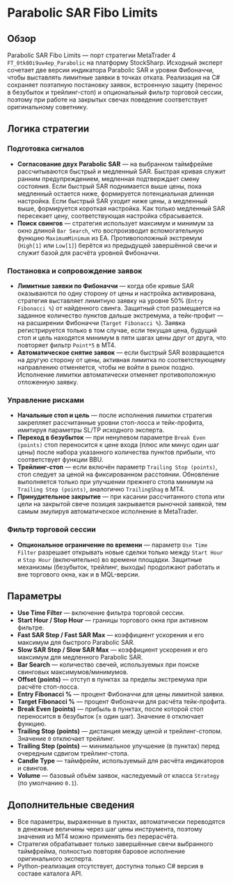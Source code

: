 # Parabolic SAR Fibo Limits

## Обзор
Parabolic SAR Fibo Limits — порт стратегии MetaTrader 4 `FT_0tk80i9uw4ep_Parabolic` на платформу StockSharp. Исходный эксперт сочетает две версии индикатора Parabolic SAR и уровни Фибоначчи, чтобы выставлять лимитные заявки в точках отката. Реализация на C# сохраняет поэтапную постановку заявок, встроенную защиту (перенос в безубыток и трейлинг-стоп) и опциональный фильтр торговой сессии, поэтому при работе на закрытых свечах поведение соответствует оригинальному советнику.

## Логика стратегии
### Подготовка сигналов
* **Согласование двух Parabolic SAR** — на выбранном таймфрейме рассчитываются быстрый и медленный SAR. Быстрая кривая служит ранним предупреждением, медленная подтверждает смену состояния. Если быстрый SAR поднимается выше цены, пока медленный остается ниже, формируется потенциальная длинная настройка. Если быстрый SAR уходит ниже цены, а медленный выше, формируется короткая настройка. Как только медленный SAR пересекает цену, соответствующая настройка сбрасывается.
* **Поиск свингов** — стратегия использует максимум и минимум за окно длиной `Bar Search`, что воспроизводит вспомогательную функцию `MaximumMinimum` из EA. Противоположный экстремум (`High[1]` или `Low[1]`) берётся из предыдущей завершённой свечи и служит базой для расчёта уровней Фибоначчи.

### Постановка и сопровождение заявок
* **Лимитные заявки по Фибоначчи** — когда обе кривые SAR оказываются по одну сторону от цены и настройка активирована, стратегия выставляет лимитную заявку на уровне 50% (`Entry Fibonacci %`) от найденного свинга. Защитный стоп размещается на заданное количество пунктов дальше экстремума, а тейк-профит — на расширении Фибоначчи (`Target Fibonacci %`). Заявка регистрируется только в том случае, если текущая цена, будущий стоп и цель находятся минимум в пяти шагах цены друг от друга, что повторяет фильтр `Point*5` в MT4.
* **Автоматическое снятие заявок** — если быстрый SAR возвращается на другую сторону от цены, активная лимитка по соответствующему направлению отменяется, чтобы не войти в рынок поздно. Исполнение лимитки автоматически отменяет противоположную отложенную заявку.

### Управление рисками
* **Начальные стоп и цель** — после исполнения лимитки стратегия закрепляет рассчитанные уровни стоп-лосса и тейк-профита, имитируя параметры SL/TP исходного эксперта.
* **Переход в безубыток** — при ненулевом параметре `Break Even (points)` стоп переносится к цене входа (плюс или минус один шаг цены) после набора указанного количества пунктов прибыли, что соответствует функции BBU.
* **Трейлинг-стоп** — если включён параметр `Trailing Stop (points)`, стоп следует за ценой на фиксированном расстоянии. Обновление выполняется только при улучшении прежнего стопа минимум на `Trailing Step (points)`, аналогично `TrailingShag` в MT4.
* **Принудительное закрытие** — при касании рассчитанного стопа или цели на закрытой свече позиция закрывается рыночной заявкой, тем самым эмулируя автоматическое исполнение в MetaTrader.

### Фильтр торговой сессии
* **Опциональное ограничение по времени** — параметр `Use Time Filter` разрешает открывать новые сделки только между `Start Hour` и `Stop Hour` (включительно) во времени площадки. Защитные механизмы (безубыток, трейлинг, выходы) продолжают работать и вне торгового окна, как и в MQL-версии.

## Параметры
* **Use Time Filter** — включение фильтра торговой сессии.
* **Start Hour / Stop Hour** — границы торгового окна при активном фильтре.
* **Fast SAR Step / Fast SAR Max** — коэффициент ускорения и его максимум для быстрого Parabolic SAR.
* **Slow SAR Step / Slow SAR Max** — коэффициент ускорения и его максимум для медленного Parabolic SAR.
* **Bar Search** — количество свечей, используемых при поиске свинговых максимумов/минимумов.
* **Offset (points)** — отступ в пунктах за пределы экстремума при расчёте стоп-лосса.
* **Entry Fibonacci %** — процент Фибоначчи для цены лимитной заявки.
* **Target Fibonacci %** — процент Фибоначчи для расчёта тейк-профита.
* **Break Even (points)** — прибыль в пунктах, после которой стоп переносится в безубыток (± один шаг). Значение `0` отключает функцию.
* **Trailing Stop (points)** — дистанция между ценой и трейлинг-стопом. Значение `0` отключает трейлинг.
* **Trailing Step (points)** — минимальное улучшение (в пунктах) перед очередным сдвигом трейлинг-стопа.
* **Candle Type** — таймфрейм, используемый для расчёта индикаторов и свингов.
* **Volume** — базовый объём заявок, наследуемый от класса `Strategy` (по умолчанию `0.1`).

## Дополнительные сведения
* Все параметры, выраженные в пунктах, автоматически переводятся в денежные величины через шаг цены инструмента, поэтому значения из MT4 можно применять без перерасчёта.
* Стратегия обрабатывает только завершённые свечи выбранного таймфрейма, полностью повторяя баровое исполнение оригинального эксперта.
* Python-реализация отсутствует, доступна только C# версия в составе каталога API.
